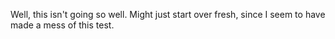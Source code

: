 Well, this isn't going so well. Might just start over fresh, since I seem to have made a mess of this test.
